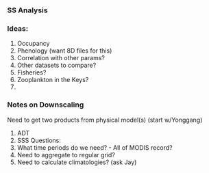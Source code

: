 ### SS Analysis

### Ideas:  
1. Occupancy
2. Phenology (want 8D files for this)
3. Correlation with other params?
4. Other datasets to compare? 
5. Fisheries?
6. Zooplankton in the Keys?
7. 


### Notes on Downscaling

Need to get two products from physical model(s) (start w/Yonggang)
1. ADT
2. SSS
Questions:
1. What time periods do we need? - All of MODIS record?
2. Need to aggregate to regular grid?
3. Need to calculate climatologies? (ask Jay)


